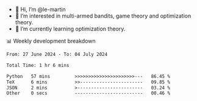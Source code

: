 - 👋 Hi, I’m @le-martin
- 👀 I’m interested in multi-armed bandits, game theory and optimization theory.
- 🌱 I’m currently learning optimization theory.
<!---- 💞️ I’m looking to collaborate on ...
- 📫 How to reach me ...-->

<!---
Tutorial for using WakaTime stats in GitHub profile: https://github.com/athul/waka-readme
-->

📊 Weekly development breakdown
<!--START_SECTION:waka-->

```txt
From: 27 June 2024 - To: 04 July 2024

Total Time: 1 hr 6 mins

Python   57 mins         >>>>>>>>>>>>>>>>>>>>>>---   86.45 %
TeX      6 mins          >>-----------------------   09.85 %
JSON     2 mins          >------------------------   03.24 %
Other    0 secs          -------------------------   00.46 %
```

<!--END_SECTION:waka-->

<!---
le-martin/le-martin is a ✨ special ✨ repository because its `README.md` (this file) appears on your GitHub profile.
You can click the Preview link to take a look at your changes.
--->
